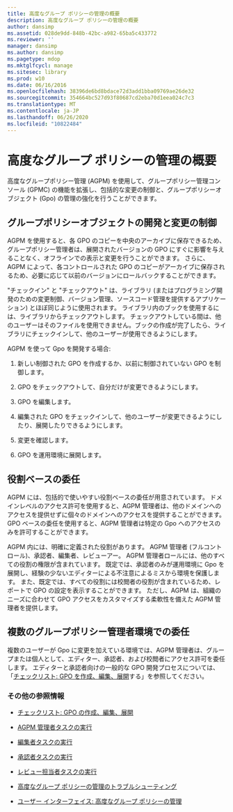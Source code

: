 ```yaml
---
title: 高度なグループ ポリシーの管理の概要
description: 高度なグループ ポリシーの管理の概要
author: dansimp
ms.assetid: 028de9dd-848b-42bc-a982-65ba5c433772
ms.reviewer: ''
manager: dansimp
ms.author: dansimp
ms.pagetype: mdop
ms.mktglfcycl: manage
ms.sitesec: library
ms.prod: w10
ms.date: 06/16/2016
ms.openlocfilehash: 38396de6bd8bdace72d3add1bba09769ae26de32
ms.sourcegitcommit: 354664bc527d93f80687cd2eba70d1eea024c7c3
ms.translationtype: MT
ms.contentlocale: ja-JP
ms.lasthandoff: 06/26/2020
ms.locfileid: "10822484"
---
```

# 高度なグループ ポリシーの管理の概要


高度なグループポリシー管理 (AGPM) を使用して、グループポリシー管理コンソール (GPMC) の機能を拡張し、包括的な変更の制御と、グループポリシーオブジェクト (Gpo) の管理の強化を行うことができます。

## グループポリシーオブジェクトの開発と変更の制御


AGPM を使用すると、各 GPO のコピーを中央のアーカイブに保存できるため、グループポリシー管理者は、展開されたバージョンの GPO にすぐに影響を与えることなく、オフラインでの表示と変更を行うことができます。 さらに、AGPM によって、各コントロールされた GPO のコピーがアーカイブに保存されるため、必要に応じて以前のバージョンにロールバックすることができます。

"チェックイン" と "チェックアウト" は、ライブラリ (またはプログラミング開発のための変更制御、バージョン管理、ソースコード管理を提供するアプリケーション) とほぼ同じように使用されます。 ライブラリ内のブックを使用するには、ライブラリからチェックアウトします。 チェックアウトしている間は、他のユーザーはそのファイルを使用できません。ブックの作成が完了したら、ライブラリにチェックインして、他のユーザーが使用できるようにします。

AGPM を使って Gpo を開発する場合:

1.  新しい制御された GPO を作成するか、以前に制御されていない GPO を制御します。

2.  GPO をチェックアウトして、自分だけが変更できるようにします。

3.  GPO を編集します。

4.  編集された GPO をチェックインして、他のユーザーが変更できるようにしたり、展開したりできるようにします。

5.  変更を確認します。

6.  GPO を運用環境に展開します。

## 役割ベースの委任


AGPM には、包括的で使いやすい役割ベースの委任が用意されています。 ドメインレベルのアクセス許可を使用すると、AGPM 管理者は、他のドメインへのアクセスを提供せずに個々のドメインへのアクセスを提供することができます。 GPO ベースの委任を使用すると、AGPM 管理者は特定の Gpo へのアクセスのみを許可することができます。

AGPM 内には、明確に定義された役割があります。 AGPM 管理者 (フルコントロール)、承認者、編集者、レビューアー。 AGPM 管理者ロールには、他のすべての役割の権限が含まれています。 既定では、承認者のみが運用環境に Gpo を展開し、経験の少ないエディターによる不注意によるミスから環境を保護します。 また、既定では、すべての役割には校閲者の役割が含まれているため、レポートで GPO の設定を表示することができます。 ただし、AGPM は、組織のニーズに合わせて GPO アクセスをカスタマイズする柔軟性を備えた AGPM 管理者を提供します。

## 複数のグループポリシー管理者環境での委任


複数のユーザーが Gpo に変更を加えている環境では、AGPM 管理者は、グループまたは個人として、エディター、承認者、および校閲者にアクセス許可を委任します。 エディターと承認者向けの一般的な GPO 開発プロセスについては、「[チェックリスト: GPO を作成、編集、展開](checklist-create-edit-and-deploy-a-gpo.md)する」を参照してください。

### その他の参照情報

-   [チェックリスト: GPO の作成、編集、展開](checklist-create-edit-and-deploy-a-gpo.md)

-   [AGPM 管理者タスクの実行](performing-agpm-administrator-tasks.md)

-   [編集者タスクの実行](performing-editor-tasks.md)

-   [承認者タスクの実行](performing-approver-tasks.md)

-   [レビュー担当者タスクの実行](performing-reviewer-tasks.md)

-   [高度なグループ ポリシーの管理のトラブルシューティング](troubleshooting-advanced-group-policy-management.md)

-   [ユーザー インターフェイス: 高度なグループ ポリシーの管理](user-interface-advanced-group-policy-management.md)

 

 





